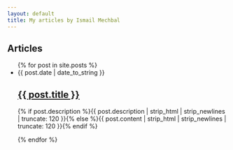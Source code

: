 ```yaml
---
layout: default
title: My articles by Ismail Mechbal
---
```


<div class="home" id="home">
  <h2 class="pageTitle">Articles</h2>
  <ul class="posts noList">
    {% for post in site.posts %}
      <li>
      	<span class="date">{{ post.date | date_to_string }}</span>
      	<h2><a href="{{ post.url }}">{{ post.title }}</a></h2>
      	<p class="description">{% if post.description %}{{ post.description  | strip_html | strip_newlines | truncate: 120 }}{% else %}{{ post.content | strip_html | strip_newlines | truncate: 120 }}{% endif %}</p>
      </li>
    {% endfor %}
  </ul>
</div>